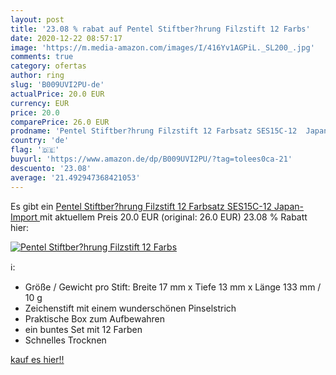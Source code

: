 ```yaml
---
layout: post
title: '23.08 % rabat auf Pentel Stiftber?hrung Filzstift 12 Farbs'
date: 2020-12-22 08:57:17
image: 'https://m.media-amazon.com/images/I/416Yv1AGPiL._SL200_.jpg'
comments: true
category: ofertas
author: ring
slug: 'B009UVI2PU-de'
actualPrice: 20.0 EUR
currency: EUR
price: 20.0
comparePrice: 26.0 EUR
prodname: 'Pentel Stiftber?hrung Filzstift 12 Farbsatz SES15C-12  Japan-Import '
country: 'de'
flag: '🇩🇪'
buyurl: 'https://www.amazon.de/dp/B009UVI2PU/?tag=tolees0ca-21'
descuento: '23.08'
average: '21.492947368421053'
---
```


Es gibt ein [Pentel Stiftber?hrung Filzstift 12 Farbsatz SES15C-12  Japan-Import ](https://www.amazon.de/dp/B009UVI2PU/?tag=tolees0ca-21) mit aktuellem Preis 20.0 EUR (original: 26.0 EUR) 23.08 % Rabatt hier:

[![Pentel Stiftber?hrung Filzstift 12 Farbs](https://m.media-amazon.com/images/I/416Yv1AGPiL._SL200_.jpg)](https://www.amazon.de/dp/B009UVI2PU/?tag=tolees0ca-21)

ℹ️:

- Größe / Gewicht pro Stift: Breite 17 mm x Tiefe 13 mm x Länge 133 mm / 10 g
- Zeichenstift mit einem wunderschönen Pinselstrich
- Praktische Box zum Aufbewahren
- ein buntes Set mit 12 Farben
- Schnelles Trocknen

[kauf es hier!!](https://www.amazon.de/dp/B009UVI2PU/?tag=tolees0ca-21)
